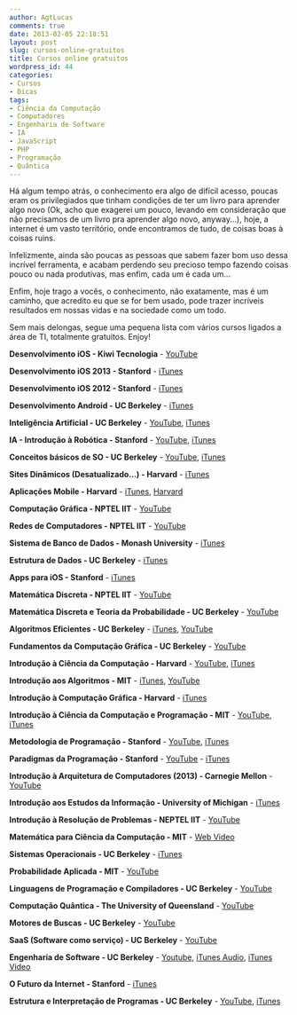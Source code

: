 ```yaml
---
author: AgtLucas
comments: true
date: 2013-02-05 22:18:51
layout: post
slug: cursos-online-gratuitos
title: Cursos online gratuitos
wordpress_id: 44
categories:
- Cursos
- Dicas
tags:
- Ciência da Computação
- Computadores
- Engenharia de Software
- IA
- JavaScript
- PHP
- Programação
- Quântica
---
```


Há algum tempo atrás, o conhecimento era algo de difícil acesso, poucas eram os privilegiados que tinham condições de ter um livro para aprender algo novo (Ok, acho que exagerei um pouco, levando em consideração que não precisamos de um livro pra aprender algo novo, anyway...), hoje, a internet é um vasto território, onde encontramos de tudo, de coisas boas à coisas ruins.

<!-- more -->

Infelizmente, ainda são poucas as pessoas que sabem fazer bom uso dessa incrível ferramenta, e acabam perdendo seu precioso tempo fazendo coisas pouco ou nada produtivas, mas enfim, cada um é cada um...

Enfim, hoje trago a vocês, o conhecimento, não exatamente, mas é um caminho, que acredito eu que se for bem usado, pode trazer incríveis resultados em nossas vidas e na sociedade como um todo.

Sem mais delongas, segue uma pequena lista com vários cursos ligados a área de TI, totalmente gratuitos. Enjoy!



**Desenvolvimento iOS - Kiwi Tecnologia** - [YouTube](http://www.youtube.com/user/KiwiOfficeHour)

**Desenvolvimento iOS 2013 - Stanford** - [iTunes](https://itunes.apple.com/br/course/coding-together-developing/id593208016?affId=2060416)

**Desenvolvimento iOS 2012 - Stanford** - [iTunes](https://itunes.apple.com/us/course/coding-together-apps-for-iphone/id537447071)

**Desenvolvimento Android - UC Berkeley** - [iTunes](http://itunes.apple.com/us/podcast/csse490-android-development/id409819366)

**Inteligência Artificial - UC Berkeley** - [YouTube](http://www.youtube.com/playlist?list=PLF1A9D9034225FC92&feature=plcp), [iTunes](https://itunes.apple.com/us/itunes-u/computer-science-188-001-spring/id496298636)

**IA - Introdução à Robótica - Stanford** - [YouTube](http://www.youtube.com/view_play_list?p=65CC0384A1798ADF&search_query=Artificial+Intelligence++Introduction+to+Robotics), [iTunes](http://deimos3.apple.com/WebObjects/Core.woa/Browse/itunes.stanford.edu.1614970102)

**Conceitos básicos de SO - UC Berkeley** - [YouTube](http://www.youtube.com/view_play_list?p=575B10A83982EC30), [iTunes](http://itunes.apple.com/WebObjects/MZStore.woa/wa/viewPodcast?id=461558496)

**Sites Dinâmicos (Desatualizado...) - Harvard** - [iTunes](http://itunes.apple.com/WebObjects/MZStore.woa/wa/viewPodcast?id=273114068)

**Aplicações Mobile - Harvard** - [iTunes](http://itunes.apple.com/us/podcast/harvard-extension-schools/id421031995), [Harvard](http://cs76.tv/2011/spring/)

**Computação Gráfica - NPTEL IIT** - [YouTube](http://www.youtube.com/view_play_list?p=338D19C40D6D1732)

**Redes de Computadores - NPTEL IIT** - [YouTube](http://www.youtube.com/view_play_list?p=32DBC269EF768F74)

**Sistema de Banco de Dados - Monash University** - [iTunes](http://itunes.apple.com/us/podcast/fit9003-database-systems-design/id306569364)

**Estrutura de Dados - UC Berkeley** - [iTunes](http://itunes.apple.com/WebObjects/MZStore.woa/wa/viewPodcast?id=354818491)

**Apps para iOS - Stanford** - [iTunes](http://itunes.apple.com/us/course/ipad-iphone-app-development/id495052415)

**Matemática Discreta - NPTEL IIT** - [YouTube](http://www.youtube.com/view_play_list?p=0862D1A947252D20)

**Matemática Discreta e Teoria da Probabilidade - UC Berkeley** - [YouTube](http://www.youtube.com/course?list=EC1A2EBAC4283FE3EA)

**Algoritmos Eficientes - UC Berkeley** - [iTunes](http://itunes.apple.com/WebObjects/MZStore.woa/wa/viewPodcast?id=496893325), [YouTube](http://www.youtube.com/view_play_list?p=ECFA7F9DF3120C47E5)

**Fundamentos da Computação Gráfica - UC Berkeley** - [YouTube](http://www.youtube.com/playlist?list=PL-XXv-cvA_iBifi0GQVF1R9M_QBWw3xgG)

**Introdução à Ciência da Computação - Harvard** - [YouTube](http://www.youtube.com/course?list=ECF8A834F810575A94), [iTunes](http://itunes.apple.com/us/course/intro-to-computer-science/id529181544)

**Introdução aos Algoritmos - MIT** - [iTunes](https://itunes.apple.com/us/itunes-u/introduction-to-algorithms/id341597754?mt=10), [YouTube](http://www.youtube.com/watch?v=JPyuH4qXLZ0)

**Introdução à Computação Gráfica - Harvard** - [iTunes](https://itunes.apple.com/us/itunes-u/csci-e-234-introduction-to/id429428034)

**Introdução à Ciência da Computação e Programação - MIT** - [YouTube](http://www.youtube.com/view_play_list?p=4C4720A6F225E074&search_query=Introduction+to+Computer+Science%3A+Programming+Abstractions), [iTunes](http://deimos3.apple.com/WebObjects/Core.woa/Browse/mit.edu.2394447485.02394447490)

**Metodologia de Programação - Stanford** - [YouTube](http://www.youtube.com/watch?v=KkMDCCdjyW8), [iTunes](http://deimos3.apple.com/WebObjects/Core.woa/Browse/itunes.stanford.edu.1615329425.01615329428)

**Paradigmas da Programação - Stanford** - [YouTube](http://www.youtube.com/watch?v=Ps8jOj7diA0) - [iTunes](http://deimos3.apple.com/WebObjects/Core.woa/Browse/itunes.stanford.edu.1617348114)

**Introdução à Arquitetura de Computadores (2013) - Carnegie Mellon** - [YouTube](https://www.youtube.com/playlist?list=PL5PHm2jkkXmidJOd59REog9jDnPDTG6IJ)

**Introdução aos Estudos da Informação - University of Michigan** - [iTunes](https://itunes.apple.com/us/course/introduction-to-information/id571945511)

**Introdução à Resolução de Problemas - NEPTEL IIT** - [YouTube](http://www.youtube.com/view_play_list?p=94CA590D7781A9B9)

**Matemática para Ciência da Computação - MIT** - [Web Video](http://ocw.mit.edu/courses/electrical-engineering-and-computer-science/6-042j-mathematics-for-computer-science-fall-2010/video-lectures/)

**Sistemas Operacionais - UC Berkeley** - [iTunes](http://deimos3.apple.com/WebObjects/Core.woa/Browse/berkeley.edu.1622384617)

**Probabilidade Aplicada - MIT** - [YouTube](http://www.youtube.com/watch?v=j9WZyLZCBzs&list=ECUl4u3cNGP61MdtwGTqZA0MreSaDybji8)

**Linguagens de Programação e Compiladores - UC Berkeley** - [YouTube](http://www.youtube.com/course?list=PL03D59E2ECDDA66DF&category_name=University%2FEngineering%2FComputer%2520Science%2FProgramming%2520Languages&feature=edu)

**Computação Quântica - The University of Queensland** - [YouTube](http://www.youtube.com/user/mnielsencourses#grid/user/1826E60FD05B44E4)

**Motores de Buscas - UC Berkeley** - [YouTube](http://www.youtube.com/view_play_list?p=1777A89066B1D71D)

**SaaS (Software como serviço) - UC Berkeley** - [YouTube](http://www.youtube.com/course?list=EC-XXv-cvA_iDTKE56ZRv92RJNnLmy2aZh)

**Engenharia de Software - UC Berkeley** - [Youtube](http://www.youtube.com/view_play_list?p=93A1C8DCB4C64AB7), [iTunes Audio](http://itunes.apple.com/WebObjects/MZStore.woa/wa/viewPodcast?id=496110741), [iTunes Video](http://itunes.apple.com/WebObjects/MZStore.woa/wa/viewPodcast?id=496110737)

**O Futuro da Internet - Stanford** - [iTunes](http://deimos.apple.com/WebObjects/Core.woa/Browse/itunes.stanford.edu.1326809162.01326809166)

**Estrutura e Interpretação de Programas - UC Berkeley** - [YouTube](http://www.youtube.com/watch?v=GAHA0nJv8EA), [iTunes](http://deimos3.apple.com/WebObjects/Core.woa/Browse/berkeley.edu.1621506930)


